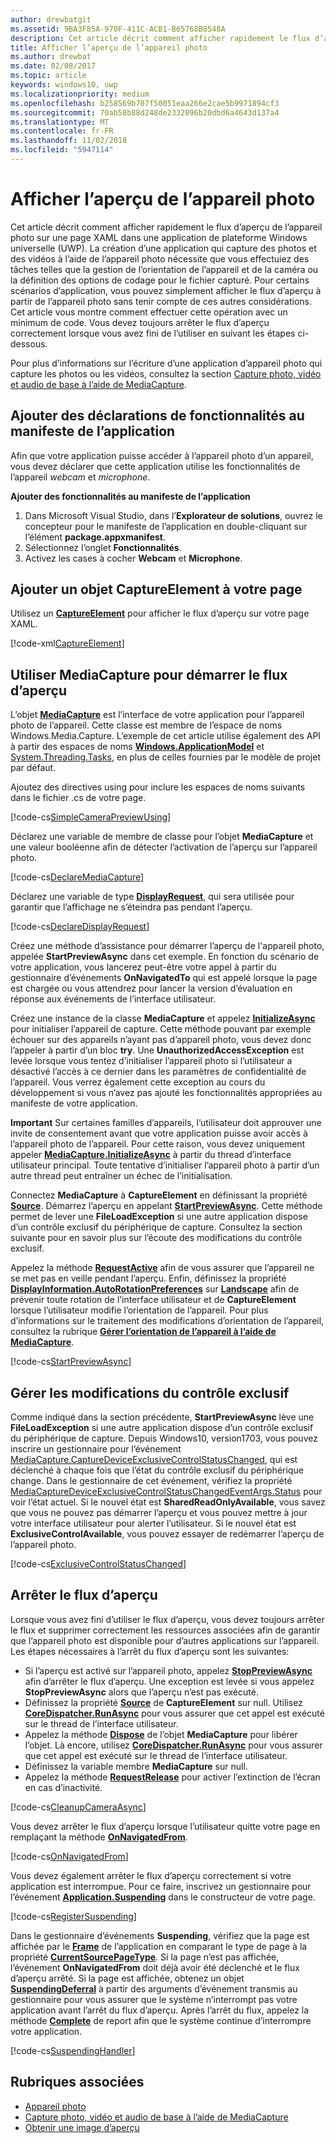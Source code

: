 ```yaml
---
author: drewbatgit
ms.assetid: 9BA3F85A-970F-411C-ACB1-B65768B8548A
description: Cet article décrit comment afficher rapidement le flux d’aperçu de l’appareil photo sur une page XAML dans une application de plateforme Windows universelle (UWP).
title: Afficher l’aperçu de l’appareil photo
ms.author: drewbat
ms.date: 02/08/2017
ms.topic: article
keywords: windows10, uwp
ms.localizationpriority: medium
ms.openlocfilehash: b258569b707f50051eaa266e2cae5b9971894cf3
ms.sourcegitcommit: 70ab58b88d248de2332096b20dbd6a4643d137a4
ms.translationtype: MT
ms.contentlocale: fr-FR
ms.lasthandoff: 11/02/2018
ms.locfileid: "5947114"
---
```

# <a name="display-the-camera-preview"></a>Afficher l’aperçu de l’appareil photo


Cet article décrit comment afficher rapidement le flux d’aperçu de l’appareil photo sur une page XAML dans une application de plateforme Windows universelle (UWP). La création d’une application qui capture des photos et des vidéos à l’aide de l’appareil photo nécessite que vous effectuiez des tâches telles que la gestion de l’orientation de l’appareil et de la caméra ou la définition des options de codage pour le fichier capturé. Pour certains scénarios d’application, vous pouvez simplement afficher le flux d’aperçu à partir de l’appareil photo sans tenir compte de ces autres considérations. Cet article vous montre comment effectuer cette opération avec un minimum de code. Vous devez toujours arrêter le flux d’aperçu correctement lorsque vous avez fini de l’utiliser en suivant les étapes ci-dessous.

Pour plus d’informations sur l’écriture d’une application d’appareil photo qui capture les photos ou les vidéos, consultez la section [Capture photo, vidéo et audio de base à l’aide de MediaCapture](basic-photo-video-and-audio-capture-with-MediaCapture.md).

## <a name="add-capability-declarations-to-the-app-manifest"></a>Ajouter des déclarations de fonctionnalités au manifeste de l’application

Afin que votre application puisse accéder à l’appareil photo d’un appareil, vous devez déclarer que cette application utilise les fonctionnalités de l’appareil *webcam* et *microphone*. 

**Ajouter des fonctionnalités au manifeste de l’application**

1.  Dans Microsoft Visual Studio, dans l’**Explorateur de solutions**, ouvrez le concepteur pour le manifeste de l’application en double-cliquant sur l’élément **package.appxmanifest**.
2.  Sélectionnez l’onglet **Fonctionnalités**.
3.  Activez les cases à cocher **Webcam** et **Microphone**.

## <a name="add-a-captureelement-to-your-page"></a>Ajouter un objet CaptureElement à votre page

Utilisez un [**CaptureElement**](https://msdn.microsoft.com/library/windows/apps/br209278) pour afficher le flux d’aperçu sur votre page XAML.

[!code-xml[CaptureElement](./code/SimpleCameraPreview_Win10/cs/MainPage.xaml#SnippetCaptureElement)]



## <a name="use-mediacapture-to-start-the-preview-stream"></a>Utiliser MediaCapture pour démarrer le flux d’aperçu

L’objet [**MediaCapture**](https://msdn.microsoft.com/library/windows/apps/br241124) est l’interface de votre application pour l’appareil photo de l’appareil. Cette classe est membre de l’espace de noms Windows.Media.Capture. L’exemple de cet article utilise également des API à partir des espaces de noms [**Windows.ApplicationModel**](https://msdn.microsoft.com/library/windows/apps/br224691) et [System.Threading.Tasks](https://msdn.microsoft.com/library/windows/apps/xaml/system.threading.tasks.aspx), en plus de celles fournies par le modèle de projet par défaut.

Ajoutez des directives using pour inclure les espaces de noms suivants dans le fichier .cs de votre page.

[!code-cs[SimpleCameraPreviewUsing](./code/SimpleCameraPreview_Win10/cs/MainPage.xaml.cs#SnippetSimpleCameraPreviewUsing)]

Déclarez une variable de membre de classe pour l’objet **MediaCapture** et une valeur booléenne afin de détecter l’activation de l’aperçu sur l’appareil photo. 

[!code-cs[DeclareMediaCapture](./code/SimpleCameraPreview_Win10/cs/MainPage.xaml.cs#SnippetDeclareMediaCapture)]

Déclarez une variable de type [**DisplayRequest**](https://msdn.microsoft.com/library/windows/apps/Windows.System.Display.DisplayRequest), qui sera utilisée pour garantir que l’affichage ne s’éteindra pas pendant l’aperçu.

[!code-cs[DeclareDisplayRequest](./code/SimpleCameraPreview_Win10/cs/MainPage.xaml.cs#SnippetDeclareDisplayRequest)]

Créez une méthode d’assistance pour démarrer l’aperçu de l'appareil photo, appelée **StartPreviewAsync** dans cet exemple. En fonction du scénario de votre application, vous lancerez peut-être votre appel à partir du gestionnaire d’événements **OnNavigatedTo** qui est appelé lorsque la page est chargée ou vous attendrez pour lancer la version d’évaluation en réponse aux événements de l’interface utilisateur.

Créez une instance de la classe **MediaCapture** et appelez [**InitializeAsync**](https://msdn.microsoft.com/library/windows/apps/br226598) pour initialiser l’appareil de capture. Cette méthode pouvant par exemple échouer sur des appareils n’ayant pas d’appareil photo, vous devez donc l’appeler à partir d’un bloc **try**. Une **UnauthorizedAccessException** est levée lorsque vous tentez d’initialiser l’appareil photo si l’utilisateur a désactivé l’accès à ce dernier dans les paramètres de confidentialité de l’appareil. Vous verrez également cette exception au cours du développement si vous n’avez pas ajouté les fonctionnalités appropriées au manifeste de votre application.

**Important** Sur certaines familles d’appareils, l’utilisateur doit approuver une invite de consentement avant que votre application puisse avoir accès à l’appareil photo de l’appareil. Pour cette raison, vous devez uniquement appeler [**MediaCapture.InitializeAsync**](https://msdn.microsoft.com/library/windows/apps/br226598) à partir du thread d’interface utilisateur principal. Toute tentative d’initialiser l’appareil photo à partir d’un autre thread peut entraîner un échec de l’initialisation.

Connectez **MediaCapture** à **CaptureElement** en définissant la propriété [**Source**](https://msdn.microsoft.com/library/windows/apps/br209280). Démarrez l’aperçu en appelant [**StartPreviewAsync**](https://msdn.microsoft.com/library/windows/apps/br226613). Cette méthode permet de lever une **FileLoadException** si une autre application dispose d’un contrôle exclusif du périphérique de capture. Consultez la section suivante pour en savoir plus sur l’écoute des modifications du contrôle exclusif.

Appelez la méthode [**RequestActive**](https://msdn.microsoft.com/library/windows/apps/Windows.System.Display.DisplayRequest.RequestActive) afin de vous assurer que l’appareil ne se met pas en veille pendant l’aperçu. Enfin, définissez la propriété [**DisplayInformation.AutoRotationPreferences**](https://msdn.microsoft.com/library/windows/apps/Windows.Graphics.Display.DisplayInformation.AutoRotationPreferences) sur [**Landscape**](https://msdn.microsoft.com/library/windows/apps/Windows.Graphics.Display.DisplayOrientations) afin de prévenir toute rotation de l’interface utilisateur et de **CaptureElement** lorsque l’utilisateur modifie l’orientation de l’appareil. Pour plus d’informations sur le traitement des modifications d’orientation de l’appareil, consultez la rubrique [**Gérer l’orientation de l’appareil à l’aide de MediaCapture**](handle-device-orientation-with-mediacapture.md).  

[!code-cs[StartPreviewAsync](./code/SimpleCameraPreview_Win10/cs/MainPage.xaml.cs#SnippetStartPreviewAsync)]

## <a name="handle-changes-in-exclusive-control"></a>Gérer les modifications du contrôle exclusif
Comme indiqué dans la section précédente, **StartPreviewAsync** lève une **FileLoadException** si une autre application dispose d’un contrôle exclusif du périphérique de capture. Depuis Windows10, version1703, vous pouvez inscrire un gestionnaire pour l’événement [MediaCapture.CaptureDeviceExclusiveControlStatusChanged](https://docs.microsoft.com/uwp/api/Windows.Media.Capture.MediaCapture.CaptureDeviceExclusiveControlStatusChanged), qui est déclenché à chaque fois que l’état du contrôle exclusif du périphérique change. Dans le gestionnaire de cet événement, vérifiez la propriété [MediaCaptureDeviceExclusiveControlStatusChangedEventArgs.Status](https://docs.microsoft.com/uwp/api/windows.media.capture.mediacapturedeviceexclusivecontrolstatuschangedeventargs.Status) pour voir l’état actuel. Si le nouvel état est **SharedReadOnlyAvailable**, vous savez que vous ne pouvez pas démarrer l’aperçu et vous pouvez mettre à jour votre interface utilisateur pour alerter l’utilisateur. Si le nouvel état est **ExclusiveControlAvailable**, vous pouvez essayer de redémarrer l’aperçu de l’appareil photo.

[!code-cs[ExclusiveControlStatusChanged](./code/SimpleCameraPreview_Win10/cs/MainPage.xaml.cs#SnippetExclusiveControlStatusChanged)]

## <a name="shut-down-the-preview-stream"></a>Arrêter le flux d’aperçu

Lorsque vous avez fini d’utiliser le flux d’aperçu, vous devez toujours arrêter le flux et supprimer correctement les ressources associées afin de garantir que l’appareil photo est disponible pour d’autres applications sur l’appareil. Les étapes nécessaires à l’arrêt du flux d’aperçu sont les suivantes:

-   Si l’aperçu est activé sur l’appareil photo, appelez [**StopPreviewAsync**](https://msdn.microsoft.com/library/windows/apps/br226622) afin d’arrêter le flux d’aperçu. Une exception est levée si vous appelez **StopPreviewAsync** alors que l’aperçu n’est pas exécuté.
-   Définissez la propriété [**Source**](https://msdn.microsoft.com/library/windows/apps/br209280) de **CaptureElement** sur null. Utilisez [**CoreDispatcher.RunAsync**](https://msdn.microsoft.com/library/windows/apps/windows.ui.core.coredispatcher.runasync.aspx) pour vous assurer que cet appel est exécuté sur le thread de l’interface utilisateur.
-   Appelez la méthode [**Dispose**](https://msdn.microsoft.com/library/windows/apps/dn278858) de l’objet **MediaCapture** pour libérer l’objet. Là encore, utilisez [**CoreDispatcher.RunAsync**](https://msdn.microsoft.com/library/windows/apps/windows.ui.core.coredispatcher.runasync.aspx) pour vous assurer que cet appel est exécuté sur le thread de l’interface utilisateur.
-   Définissez la variable membre **MediaCapture** sur null.
-   Appelez la méthode [**RequestRelease**](https://msdn.microsoft.com/library/windows/apps/Windows.System.Display.DisplayRequest.RequestRelease) pour activer l’extinction de l’écran en cas d’inactivité.

[!code-cs[CleanupCameraAsync](./code/SimpleCameraPreview_Win10/cs/MainPage.xaml.cs#SnippetCleanupCameraAsync)]

Vous devez arrêter le flux d’aperçu lorsque l’utilisateur quitte votre page en remplaçant la méthode [**OnNavigatedFrom**](https://msdn.microsoft.com/library/windows/apps/br227507).

[!code-cs[OnNavigatedFrom](./code/SimpleCameraPreview_Win10/cs/MainPage.xaml.cs#SnippetOnNavigatedFrom)]

Vous devez également arrêter le flux d’aperçu correctement si votre application est interrompue. Pour ce faire, inscrivez un gestionnaire pour l’événement [**Application.Suspending**](https://msdn.microsoft.com/library/windows/apps/br205860) dans le constructeur de votre page.

[!code-cs[RegisterSuspending](./code/SimpleCameraPreview_Win10/cs/MainPage.xaml.cs#SnippetRegisterSuspending)]

Dans le gestionnaire d’événements **Suspending**, vérifiez que la page est affichée par le [**Frame**](https://msdn.microsoft.com/library/windows/apps/br242682) de l’application en comparant le type de page à la propriété [**CurrentSourcePageType**](https://msdn.microsoft.com/library/windows/apps/hh702390). Si la page n’est pas affichée, l’événement **OnNavigatedFrom** doit déjà avoir été déclenché et le flux d’aperçu arrêté. Si la page est affichée, obtenez un objet [**SuspendingDeferral**](https://msdn.microsoft.com/library/windows/apps/br224684) à partir des arguments d’événement transmis au gestionnaire pour vous assurer que le système n’interrompt pas votre application avant l’arrêt du flux d’aperçu. Après l’arrêt du flux, appelez la méthode [**Complete**](https://msdn.microsoft.com/library/windows/apps/br224685) de report afin que le système continue d’interrompre votre application.

[!code-cs[SuspendingHandler](./code/SimpleCameraPreview_Win10/cs/MainPage.xaml.cs#SnippetSuspendingHandler)]


## <a name="related-topics"></a>Rubriques associées

* [Appareil photo](camera.md)
* [Capture photo, vidéo et audio de base à l’aide de MediaCapture](basic-photo-video-and-audio-capture-with-MediaCapture.md)
* [Obtenir une image d’aperçu](get-a-preview-frame.md)
